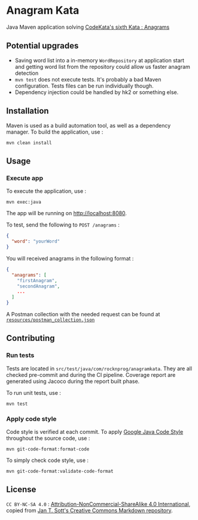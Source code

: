 # Anagram Kata

Java Maven application solving [CodeKata's sixth Kata : Anagrams](http://codekata.com/kata/kata06-anagrams/)

## Potential upgrades

- Saving word list into a in-memory `WordRepository` at application start and getting word list from the repository could allow us faster anagram detection
- `mvn test` does not execute tests. It's probably a bad Maven configuration. Tests files can be run individually though.
- Dependency injection could be handled by hk2 or something else.

## Installation

Maven is used as a build automation tool, as well as a dependency manager. To build the application, use : 

```shell
mvn clean install
```

## Usage

### Execute app

To execute the application, use : 

```shell
mvn exec:java
```

The app will be running on [http://localhost:8080](http://localhost:8080).

To test, send the following to `POST /anagrams` : 
```json
{
  "word": "yourWord"
}
```

You will received anagrams in the following format : 
```json
{
  "anagrams": [
    "firstAnagram",
    "secondAnagram",
    ...
  ]
}
```

A Postman collection with the needed request can be found at [`resources/postman_collection.json`](resources/postman_collection.json)

## Contributing

### Run tests

Tests are located in `src/test/java/com/rocknprog/anagramkata`. They are all checked pre-commit and during the CI pipeline. Coverage report are generated using Jacoco during the report built phase.

To run unit tests, use :

```shell
mvn test
```

### Apply code style

Code style is verified at each commit. To apply [Google Java Code Style](https://google.github.io/styleguide/javaguide.html) throughout the source code, use : 

```shell
mvn git-code-format:format-code
```

To simply check code style, use :

```shell
mvn git-code-format:validate-code-format
```

## License

`CC BY-NC-SA 4.0` : [Attribution-NonCommercial-ShareAlike 4.0 International](LICENSE.md), copied from [Jan T. Sott's Creative Commons Markdown repository](https://github.com/idleberg/Creative-Commons-Markdown).
